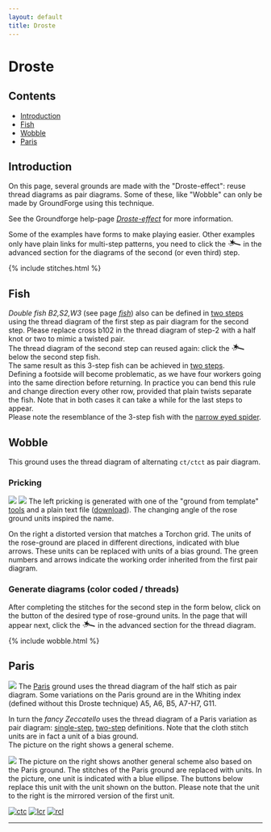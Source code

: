 ```yaml
---
layout: default
title: Droste
---
```


# Droste

## Contents
* [Introduction](#introduction)
* [Fish](#fish)
* [Wobble](#wobble)
* [Paris](#paris)

## Introduction
On this page, several grounds are made with the "Droste-effect": 
reuse thread diagrams as pair diagrams. 
Some of these, like "Wobble" can only be made by GroundForge using this technique. 

See the Groundforge help-page [_Droste-effect_][pg-droste] for more information.  

Some of the examples have forms to make playing easier. 
Other examples only have plain links for multi-step patterns, you need to click the ![](../images/wand.png) in the advanced section for the diagrams of the second (or even third) step.                  

{% include stitches.html %}

[pg-droste]: https://d-bl.github.io/GroundForge/help/Droste-effect

## Fish     
_Double fish B2,S2,W3_ (see page [_fish_][fish-page])
also can be defined in [two steps][F3-223] using the thread diagram of the first step as pair diagram for the second step. Please replace <span class="elem">cross b102</span> in the thread diagram of step-2 with a <span class="stch">half knot</span> or two to mimic a twisted pair.              
The thread diagram of the second step can reused again: click the ![](../images/wand.png) below the second step fish.       
The same result as this 3-step fish can be achieved in [two steps][F2-223].          
Defining a footside will become problematic, as we have four workers going into the same direction before returning. In practice you can bend this rule and change direction every other row, provided that plain twists separate the fish. Note that in both cases it can take a while for the last steps to appear.    
Please note the resemblance of the 3-step fish with the [narrow eyed spider][ne-spiders-page]. 

[ne-spiders-page]: ../docs/spiders#spiders-with-a-narrow-eye
[fish-page]: ../docs/fish#fish-notation

[F2-223]: https://d-bl.github.io/GroundForge/tiles.html?patchWidth=6&patchHeight=14&b1=ctct&a2=ctct&b3=ct&a4=ctct&b5=ctc&b6=ctcl&a6=ctc&b7=ctc&a7=ctcr&droste2=ctc,b30=tct,b44=a45=b15=b14=tt,b64=a74=ttctctt&tile=-4,5-,-5,5-,-5,21,88&footsideStitch=ctctt&tileStitch=ctct&headsideStitch=ctctt&shiftColsSW=0&shiftRowsSW=7&shiftColsSE=2&shiftRowsSE=7

[F3-223]: https://d-bl.github.io/GroundForge/tiles.html?patchWidth=6&patchHeight=6&a1=ctc&a2=cr&a3=c&a4=lc&droste2=ctc,a10=a11=ctcrr,a20=a21=a40=ctct,a30=ct,,,,&droste3=ctc,a300=tct,a104=a114=ttctctt,a204=a205=a404=a405=tt,&tile=8,1,8,1,&footsideStitch=ctctt&tileStitch=ctct&headsideStitch=ctctt&shiftColsSW=0&shiftRowsSW=4&shiftColsSE=1&shiftRowsSE=4


## Wobble
This ground uses the thread diagram of alternating `ct/ctct` as pair diagram.

### Pricking
![][p-wobble-2]
![][p-wobble-0]
The left pricking is generated with one of the "ground from template" 
[tools](https://d-bl.github.io/inkscape-bobbinlace/Ground-from-Template)
and a plain text file (<a href="../data/wobble.txt" download>download</a>).
The changing angle of the rose ground units inspired the name.
                
On the right a distorted version that matches a Torchon grid. 
The units of the rose-ground are placed in different directions, indicated with blue arrows.
These units can be replaced with units of a bias ground.
The green numbers and arrows indicate the working order inherited from the first pair diagram.
<p style="clear: both"></p>

[p-wobble-0]: ../images/wobble.png?align=right
[p-wobble-2]: ../images/wobble2.png?align=left

### Generate diagrams (color coded / threads)

After completing the stitches for the second step in the form below,
click on the button of the desired type of rose-ground units.
In the page that will appear next, click the ![](../images/wand.png)
in the advanced section for the thread diagram.

{% include wobble.html %}

## Paris
![][p-fancy-z]
The [Paris] ground uses the thread diagram of the half stich as pair diagram.
Some variations on the Paris ground are in the Whiting index (defined without this Droste technique) A5, A6, B5, A7-H7, G11. 

In turn the _fancy Zeccatello_ uses the thread diagram of a Paris variation as pair diagram: [single-step][F12], [two-step][F12-droste] definitions. 
Note that the cloth stitch units are in fact a unit of a bias ground.    
The picture on the right shows a general scheme.
<p style="clear: both"></p>

![][p-paris-droste]
The picture on the right shows another general scheme also based on the Paris ground. The stitches of the Paris ground are replaced with units. In the picture, one unit is indicated with a blue ellipse. The buttons below replace this unit with the unit shown on the button. Please note that the unit to the right is the mirrored version of the first unit.
              
[![ctc][p-paris-ctc]][T-paris-ctc] 
[![lcr][p-paris-lcr]][T-paris-lcr] 
[![rcl][p-paris-rcl]][T-paris-rcl] 
<p style="clear: both"></p>

[p-paris-droste]: ../images_wt/paris_droste_0.png?align=right
[p-fancy-z]: ../images_wt/paris-droste-f12.png?align=right
[p-paris-lcr]: ../images_stitches/paris-lcr.png
[p-paris-rcl]: ../images_stitches/paris-rcl.png
[p-paris-ctc]: ../images_stitches/paris-ctc.png

[Paris]: https://d-bl.github.io/GroundForge/tiles?tile=-5&tileStitch=ct&droste2=ctct&patchWidth=5&patchHeight=6&shiftColsSW=-2&shiftRowsSW=0&shiftColsSE=1&shiftRowsSE=1
[F12]: https://d-bl.github.io/GroundForge/tiles?whiting=F12_P190&patchWidth=10&patchHeight=10&f1=ctc&d1=tctct&b1=ctc&g2=ctctctc&e2=tctct&c2=tctct&a2=ctctctc&f3=ctc&d3=tctct&b3=ctc&g4=ctcrrctc&f4=ctc&e4=ctcllctc&c4=ctcrrctc&b4=ctc&a4=ctcllctc&tile=-4-5-7--,b-5-5-c-,-5-5-5--,a15-58d-&footsideStitch=ctctt&tileStitch=ctc&headsideStitch=ctctt&shiftColsSW=-4&shiftRowsSW=4&shiftColsSE=4&shiftRowsSE=4
[Fxx-droste]: https://d-bl.github.io/GroundForge/tiles?patchWidth=12&patchHeight=16&c1=clcrct&a1=crclct&d2=ctct&droste2=ctct,c11=a13=ctcllctc,a11=c13=ctcrrctc,d25=c10=c12=c14=ctc,d24=a10=a12=a14,a16=c15=ctctctc&tile=B-C-,---5&footsideStitch=ctctt&tileStitch=ctc&headsideStitch=ctctt&shiftColsSW=-2&shiftRowsSW=2&shiftColsSE=2&shiftRowsSE=2
[F12-droste]: https://d-bl.github.io/GroundForge/tiles?whiting=F12_P190&patchWidth=12&patchHeight=16&c1=clcrcl&a1=crclcr&d2=ctc&droste2=ctct,c11=ctcllctc,a11=ctcrrctc,a13=ctcllctcl,c13=ctcrrctcr,c10=c12=ctc,c14=ctcr,a14=ctcl,a10=a12=ctc,a15=c15=ctctctc,d20=ctctt,d23=tctct&tile=B-C-,---5&footsideStitch=ctctt&tileStitch=ctc&headsideStitch=ctctt&shiftColsSW=-2&shiftRowsSW=2&shiftColsSE=2&shiftRowsSE=2

[T-paris-rcl]: https://d-bl.github.io/GroundForge/tiles?patchWidth=10&patchHeight=10&c1=crclct&a1=clcrct&d2=ctct&droste2=c15=a16=tctctct,a15=c16=tctct,d24=d25=tctct,c12=a12=tct,d20=d21=d22=d23=ctc,c10=c11=c13=c14=ctc,a10=a11=a13=a14=ctc,,&tile=B-C-,---5&tileStitch=ctc&shiftColsSW=-2&shiftRowsSW=2&shiftColsSE=2&shiftRowsSE=2
[T-paris-lcr]: https://d-bl.github.io/GroundForge/tiles?patchWidth=10&patchHeight=10&c1=clcrct&a1=crclct&d2=ctct&droste2=c15=a16=tctctct,a15=c16=tctct,d24=d25=tctct,c12=a12=tct,d20=d21=d22=d23=ctc,c10=c11=c13=c14=ctc,a10=a11=a13=a14=ctc&tile=B-C-,---5&tileStitch=ctc&shiftColsSW=-2&shiftRowsSW=2&shiftColsSE=2&shiftRowsSE=2
[T-paris-ctc]: https://d-bl.github.io/GroundForge/tiles?patchWidth=10&patchHeight=10&c1=ctct&a1=ctct&d2=ctct&droste2=a15=c14=tctctctct,d25=c15=c,d24=a14=c,c10=c11=c12=c13=ctctc,d20=d21=d22=d23=ctc,a10=a11=a12=a13=ctctc,,&tile=B-C-,---5&footsideStitch=ctctt&tileStitch=ctc&headsideStitch=ctctt&shiftColsSW=-2&shiftRowsSW=2&shiftColsSE=2&shiftRowsSE=2

***

